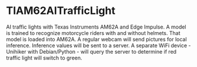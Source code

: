 # TIAM62AITrafficLight

AI traffic lights with Texas Instruments AM62A and Edge Impulse.
A model is trained to recognize motorcycle riders with and without helmets. 
That model is loaded into AM62A. 
A regular webcam will send pictures for local inference.
Inference values will be sent to a server.
A separate WiFi device - Unihiker with Debian/Python - will query the server to determine if red traffic light will switch to green.


